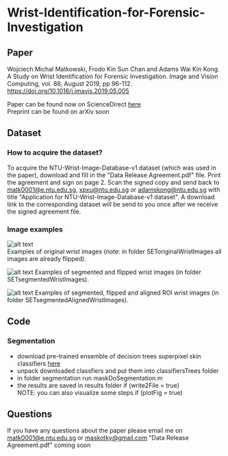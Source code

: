 # Wrist-Identification-for-Forensic-Investigation

## Paper
Wojciech Michal Matkowski, Frodo Kin Sun Chan and Adams Wai Kin Kong. A Study on Wrist Identification for Forensic Investigation. Image and Vision Computing, vol. 88, August 2019, pp 96-112. https://doi.org/10.1016/j.imavis.2019.05.005

Paper can be found now on ScienceDirect [here](https://www.sciencedirect.com/science/article/pii/S0262885619300733)\
Preprint can be found on arXiv soon

## Dataset
### How to acquire the dataset?
To acquire the NTU-Wrist-Image-Database-v1 dataset (which was used in the paper), download and fill in the "Data Release Agreement.pdf" file. Print the agreement and sign on page 2. Scan the signed copy and send back to matk0001@e.ntu.edu.sg, xpxu@ntu.edu.sg or adamskong@ntu.edu.sg with title "Application for NTU-Wrist-Image-Database-v1 dataset". A download link to the corresponding dataset will be send to you once after we receive the signed agreement file.

### Image examples
![alt text](https://github.com/matkowski-voy/Wrist-Identification-for-Forensic-Investigation/blob/master/originalImages.png)\
Examples of original wrist images (note: in folder SEToriginalWristImages all images are already flipped). 

![alt text](https://github.com/matkowski-voy/Wrist-Identification-for-Forensic-Investigation/blob/master/segmentedImages.png)
Examples of segmented and flipped wrist images (in folder SETsegmentedWristImages). 

![alt text](https://github.com/matkowski-voy/Wrist-Identification-for-Forensic-Investigation/blob/master/segmentedROIImages.png)
Examples of segmented, flipped and aligned ROI wrist images (in folder SETsegmentedAlignedWristImages). 

## Code

### Segmentation
- download pre-trained ensemble of decision trees superpixel skin classifiers [here](https://www.dropbox.com/s/zjkgms09zcf9eik/classifiersTrees.zip?dl=0)
- unpack downloaded classfiers and put them into classifiersTrees folder 
- in folder segmentation run maskDoSegmentation.m
- the results are saved in results folder if (write2File = true)\
NOTE: you can also visualize some steps if (plotFig = true)

## Questions
If you have any questions about the paper please email me on matk0001@e.ntu.edu.sg or maskotky@gmail.com
"Data Release Agreement.pdf" coming soon
